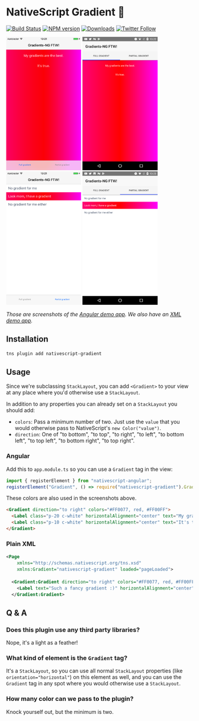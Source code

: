 # NativeScript Gradient 🎨

[![Build Status][build-status]][build-url]
[![NPM version][npm-image]][npm-url]
[![Downloads][downloads-image]][npm-url]
[![Twitter Follow][twitter-image]][twitter-url]

[build-status]:https://travis-ci.org/EddyVerbruggen/nativescript-gradient.svg?branch=master
[build-url]:https://travis-ci.org/EddyVerbruggen/nativescript-gradient
[npm-image]:http://img.shields.io/npm/v/nativescript-gradient.svg
[npm-url]:https://npmjs.org/package/nativescript-gradient
[downloads-image]:http://img.shields.io/npm/dm/nativescript-gradient.svg
[twitter-image]:https://img.shields.io/twitter/follow/eddyverbruggen.svg?style=social&label=Follow%20me
[twitter-url]:https://twitter.com/eddyverbruggen

<img src="https://github.com/EddyVerbruggen/nativescript-gradient/raw/master/screenshots/ios-full.png" height="360px" />  <img src="https://github.com/EddyVerbruggen/nativescript-gradient/raw/master/screenshots/android-full.png" height="360px" />  <img src="https://github.com/EddyVerbruggen/nativescript-gradient/raw/master/screenshots/ios-partial.png" height="360px" />  <img src="https://github.com/EddyVerbruggen/nativescript-gradient/raw/master/screenshots/android-partial.png" height="360px" />

_Those are screenshots of the [Angular demo app](https://github.com/EddyVerbruggen/nativescript-gradient/tree/master/demo-ng). We also have an [XML demo app](https://github.com/EddyVerbruggen/nativescript-gradient/tree/master/demo)._

## Installation
```bash
tns plugin add nativescript-gradient
```

## Usage
Since we're subclassing `StackLayout`, you can add `<Gradient>` to your view at any place where you'd otherwise use a `StackLayout`.

In addition to any properties you can already set on a `StackLayout` you should add:

* `colors`: Pass a minimum number of two. Just use the `value` that you would otherwise pass to NativeScript's `new Color("value")`.
* `direction`: One of "to bottom", "to top", "to right", "to left", "to bottom left", "to top left", "to bottom right", "to top right".

### Angular
Add this to `app.module.ts` so you can use a `Gradient` tag in the view:

```typescript
import { registerElement } from "nativescript-angular";
registerElement("Gradient", () => require("nativescript-gradient").Gradient);
```

These colors are also used in the screenshots above.
```html
<Gradient direction="to right" colors="#FF0077, red, #FF00FF">
  <Label class="p-20 c-white" horizontalAlignment="center" text="My gradients are the best." textWrap="true"></Label>
  <Label class="p-10 c-white" horizontalAlignment="center" text="It's true." textWrap="true"></Label>
</Gradient>
```

### Plain XML
```xml
<Page
    xmlns="http://schemas.nativescript.org/tns.xsd"
    xmlns:Gradient="nativescript-gradient" loaded="pageLoaded">

  <Gradient:Gradient direction="to right" colors="#FF0077, red, #FF00FF">
    <Label text="Such a fancy gradient :)" horizontalAlignment="center"/>
  </Gradient:Gradient>
```

## Q & A
### Does this plugin use any third party libraries?
Nope, it's a light as a feather!

### What kind of element is the `Gradient` tag?
It's a `StackLayout`, so you can use all normal `StackLayout` properties (like `orientation="horizontal"`) on this element as well, and you can use the `Gradient` tag in any spot where you would otherwise use a `StackLayout`.

### How many color can we pass to the plugin?
Knock yourself out, but the minimum is two.